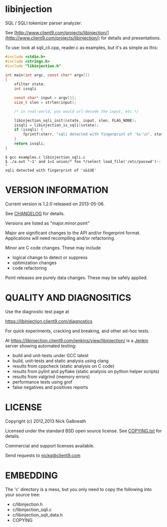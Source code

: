 libinjection
============

SQL / SQLI tokenizer parser analyzer.

See
[http://www.client9.com/projects/libinjection/](http://www.client9.com/projects/libinjection/)
for details and presentations.

To use:
look at sqli_cli.cpp, reader.c as examples, but it's as simple as this:

```c
#include <stdio.h>
#include <strings.h>
#include "libinjection.h"

int main(int argc, const char* argv[])
{
    sfilter state;
    int issqli

    const char* input = argv[1];
    size_t slen = strlen(input);

    /* in real-world, you would url-decode the input, etc */

    libinjection_sqli_init(&state, input, slen, FLAG_NONE);
    issqli = libinjection_is_sqli(&state);
    if (issqli) {
        fprintf(sterr, "sqli detected with fingerprint of '%s'\n", state.pat);
    }
    return issqli;
}
```

```
$ gcc examples.c libinjection_sqli.c
$ ./a.out "-1' and 1=1 union/* foo */select load_file('/etc/passwd')--"
sqli detected with fingerprint of 's&1UE'
```

VERSION INFORMATION
===================

Current version is 1.2.0 released on 2013-05-06.

See [CHANGELOG](/CHANGELOG.md) for details.

Versions are listed as "major.minor.point"

Major are significant changes to the API and/or fingerprint format.
Applications will need recompiling and/or refactoring.

Minor are C code changes.  These may include
 * logical change to detect or suppress
 * optimization changes
 * code refactoring

Point releases are purely data changes.  These may be safely applied.

QUALITY AND DIAGNOSITICS
========================

Use the diagnostic test page at

https://libinjection.client9.com/diagnostics

For quick experiments, cracking and breaking, and other ad-hoc tests.

At https://libinjection.client9.com/jenkins/view/libinjection/ is
a [Jenkin](http://jenkins-ci.org/) server showing automated testing:

* build and unit-tests under GCC latest
* build, unit-tests and static analysis using clang
* results from cppcheck (static analysis on C code)
* results from pylint and pyflake (static analysis on python helper scripts)
* results from valgrind (memory errors)
* performance tests using grof
* false negatives and positives reports

LICENSE
=============

Copyright (c) 2012,2013 Nick Galbreath

Licensed under the standard BSD open source license.  See [COPYING.txt](/COPYING.txt) for details.

Commercial and support licenses available.

Send requests to nickg@client9.com


EMBEDDING
=============

The 'c' directory is a mess, but you only need to copy the following
into your source tree:

* c/libinjection.h
* c/libinjection_sqli.c
* c/libinjection_sqli_data.h
* COPYING

